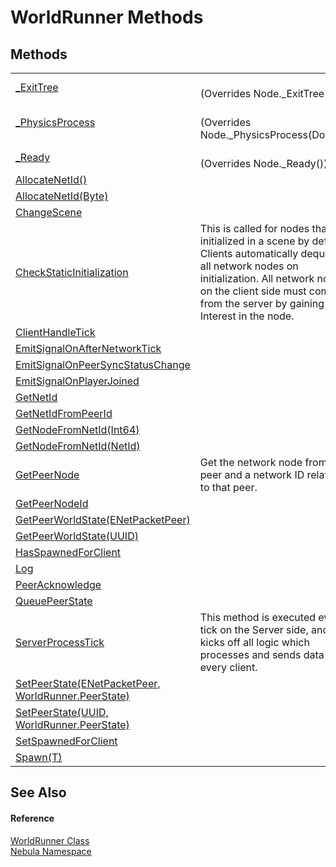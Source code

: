 # WorldRunner Methods




## Methods
<table>
<tr>
<td><a href="M_Nebula_WorldRunner__ExitTree">_ExitTree</a></td>
<td><br />(Overrides Node._ExitTree())</td></tr>
<tr>
<td><a href="M_Nebula_WorldRunner__PhysicsProcess">_PhysicsProcess</a></td>
<td><br />(Overrides Node._PhysicsProcess(Double))</td></tr>
<tr>
<td><a href="M_Nebula_WorldRunner__Ready">_Ready</a></td>
<td><br />(Overrides Node._Ready())</td></tr>
<tr>
<td><a href="M_Nebula_WorldRunner_AllocateNetId">AllocateNetId()</a></td>
<td> </td></tr>
<tr>
<td><a href="M_Nebula_WorldRunner_AllocateNetId_1">AllocateNetId(Byte)</a></td>
<td> </td></tr>
<tr>
<td><a href="M_Nebula_WorldRunner_ChangeScene">ChangeScene</a></td>
<td> </td></tr>
<tr>
<td><a href="M_Nebula_WorldRunner_CheckStaticInitialization">CheckStaticInitialization</a></td>
<td>This is called for nodes that are initialized in a scene by default. Clients automatically dequeue all network nodes on initialization. All network nodes on the client side must come from the server by gaining Interest in the node.</td></tr>
<tr>
<td><a href="M_Nebula_WorldRunner_ClientHandleTick">ClientHandleTick</a></td>
<td> </td></tr>
<tr>
<td><a href="M_Nebula_WorldRunner_EmitSignalOnAfterNetworkTick">EmitSignalOnAfterNetworkTick</a></td>
<td> </td></tr>
<tr>
<td><a href="M_Nebula_WorldRunner_EmitSignalOnPeerSyncStatusChange">EmitSignalOnPeerSyncStatusChange</a></td>
<td> </td></tr>
<tr>
<td><a href="M_Nebula_WorldRunner_EmitSignalOnPlayerJoined">EmitSignalOnPlayerJoined</a></td>
<td> </td></tr>
<tr>
<td><a href="M_Nebula_WorldRunner_GetNetId">GetNetId</a></td>
<td> </td></tr>
<tr>
<td><a href="M_Nebula_WorldRunner_GetNetIdFromPeerId">GetNetIdFromPeerId</a></td>
<td> </td></tr>
<tr>
<td><a href="M_Nebula_WorldRunner_GetNodeFromNetId_1">GetNodeFromNetId(Int64)</a></td>
<td> </td></tr>
<tr>
<td><a href="M_Nebula_WorldRunner_GetNodeFromNetId">GetNodeFromNetId(NetId)</a></td>
<td> </td></tr>
<tr>
<td><a href="M_Nebula_WorldRunner_GetPeerNode">GetPeerNode</a></td>
<td>Get the network node from a peer and a network ID relative to that peer.</td></tr>
<tr>
<td><a href="M_Nebula_WorldRunner_GetPeerNodeId">GetPeerNodeId</a></td>
<td> </td></tr>
<tr>
<td><a href="M_Nebula_WorldRunner_GetPeerWorldState">GetPeerWorldState(ENetPacketPeer)</a></td>
<td> </td></tr>
<tr>
<td><a href="M_Nebula_WorldRunner_GetPeerWorldState_1">GetPeerWorldState(UUID)</a></td>
<td> </td></tr>
<tr>
<td><a href="M_Nebula_WorldRunner_HasSpawnedForClient">HasSpawnedForClient</a></td>
<td> </td></tr>
<tr>
<td><a href="M_Nebula_WorldRunner_Log">Log</a></td>
<td> </td></tr>
<tr>
<td><a href="M_Nebula_WorldRunner_PeerAcknowledge">PeerAcknowledge</a></td>
<td> </td></tr>
<tr>
<td><a href="M_Nebula_WorldRunner_QueuePeerState">QueuePeerState</a></td>
<td> </td></tr>
<tr>
<td><a href="M_Nebula_WorldRunner_ServerProcessTick">ServerProcessTick</a></td>
<td>This method is executed every tick on the Server side, and kicks off all logic which processes and sends data to every client.</td></tr>
<tr>
<td><a href="M_Nebula_WorldRunner_SetPeerState">SetPeerState(ENetPacketPeer, WorldRunner.PeerState)</a></td>
<td> </td></tr>
<tr>
<td><a href="M_Nebula_WorldRunner_SetPeerState_1">SetPeerState(UUID, WorldRunner.PeerState)</a></td>
<td> </td></tr>
<tr>
<td><a href="M_Nebula_WorldRunner_SetSpawnedForClient">SetSpawnedForClient</a></td>
<td> </td></tr>
<tr>
<td><a href="M_Nebula_WorldRunner_Spawn__1">Spawn(T)</a></td>
<td> </td></tr>
</table>

## See Also


#### Reference
<a href="T_Nebula_WorldRunner">WorldRunner Class</a>  
<a href="N_Nebula">Nebula Namespace</a>  
